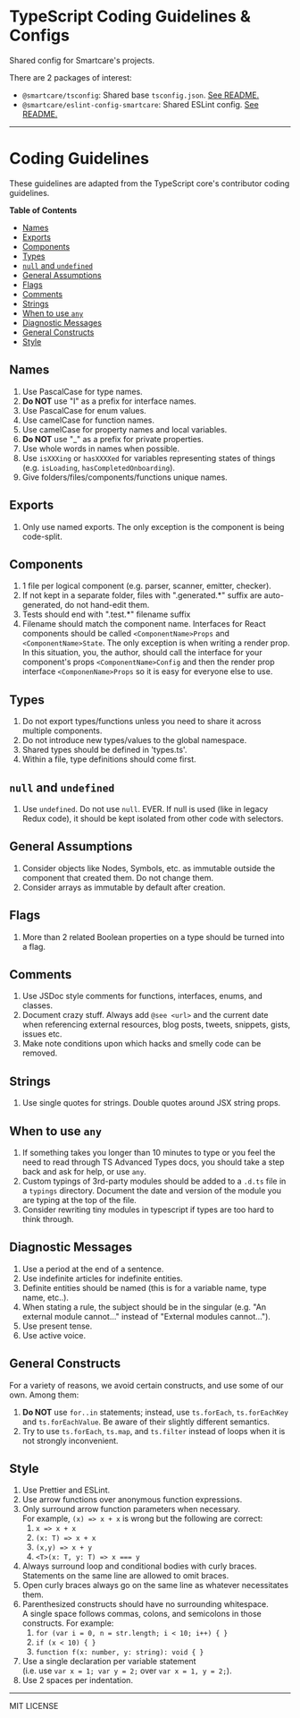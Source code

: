 # TypeScript Coding Guidelines & Configs

Shared config for Smartcare's projects.

There are 2 packages of interest:

- `@smartcare/tsconfig`: Shared base `tsconfig.json`. [See README.](https://github.com/smart-care/typescript/tree/master/packages/tsconfig-smartcare)
- `@smartcare/eslint-config-smartcare`: Shared ESLint config. [See README.](https://github.com/smart-care/typescript/tree/master/packages/eslint-config-smartcare)

---

# Coding Guidelines

These guidelines are adapted from the TypeScript core's contributor coding guidelines.

<!-- START doctoc generated TOC please keep comment here to allow auto update -->

<!-- DON'T EDIT THIS SECTION, INSTEAD RE-RUN doctoc TO UPDATE -->

**Table of Contents**

- [Names](#names)
- [Exports](#exports)
- [Components](#components)
- [Types](#types)
- [`null` and `undefined`](#null-and-undefined)
- [General Assumptions](#general-assumptions)
- [Flags](#flags)
- [Comments](#comments)
- [Strings](#strings)
- [When to use `any`](#when-to-use-any)
- [Diagnostic Messages](#diagnostic-messages)
- [General Constructs](#general-constructs)
- [Style](#style)

<!-- END doctoc generated TOC please keep comment here to allow auto update -->

## Names

1.  Use PascalCase for type names.
2.  **Do NOT** use "I" as a prefix for interface names.
3.  Use PascalCase for enum values.
4.  Use camelCase for function names.
5.  Use camelCase for property names and local variables.
6.  **Do NOT** use "\_" as a prefix for private properties.
7.  Use whole words in names when possible.
8.  Use `isXXXing` or `hasXXXXed` for variables representing states of things (e.g. `isLoading`, `hasCompletedOnboarding`).
9.  Give folders/files/components/functions unique names.

## Exports

1.  Only use named exports. The only exception is the component is being code-split.

## Components

1.  1 file per logical component (e.g. parser, scanner, emitter, checker).
2.  If not kept in a separate folder, files with ".generated.\*" suffix are auto-generated, do not hand-edit them.
3.  Tests should end with ".test.\*" filename suffix
4.  Filename should match the component name. Interfaces for React components should be called `<ComponentName>Props` and `<ComponentName>State`. The only exception is when writing a render prop. In this situation, you, the author, should call the interface for your component's props `<ComponentName>Config` and then the render prop interface `<ComponenName>Props` so it is easy for everyone else to use.

## Types

1.  Do not export types/functions unless you need to share it across multiple components.
2.  Do not introduce new types/values to the global namespace.
3.  Shared types should be defined in 'types.ts'.
4.  Within a file, type definitions should come first.

## `null` and `undefined`

1.  Use `undefined`. Do not use `null`. EVER. If null is used (like in legacy Redux code), it should be kept isolated from other code with selectors.

## General Assumptions

1.  Consider objects like Nodes, Symbols, etc. as immutable outside the component that created them. Do not change them.
2.  Consider arrays as immutable by default after creation.

## Flags

1.  More than 2 related Boolean properties on a type should be turned into a flag.

## Comments

1.  Use JSDoc style comments for functions, interfaces, enums, and classes.
2.  Document crazy stuff. Always add `@see <url>` and the current date when referencing external resources, blog posts, tweets, snippets, gists, issues etc.
3.  Make note conditions upon which hacks and smelly code can be removed.

## Strings

1.  Use single quotes for strings. Double quotes around JSX string props.
    <!-- 2.  All strings visible to the user need to be localized (make an entry in diagnosticMessages.json). -->

## When to use `any`

1.  If something takes you longer than 10 minutes to type or you feel the need to read through TS Advanced Types docs, you should take a step back and ask for help, or use `any`.
2.  Custom typings of 3rd-party modules should be added to a `.d.ts` file in a `typings` directory. Document the date and version of the module you are typing at the top of the file.
3.  Consider rewriting tiny modules in typescript if types are too hard to think through.

## Diagnostic Messages

1.  Use a period at the end of a sentence.
2.  Use indefinite articles for indefinite entities.
3.  Definite entities should be named (this is for a variable name, type name, etc..).
4.  When stating a rule, the subject should be in the singular (e.g. "An external module cannot..." instead of "External modules cannot...").
5.  Use present tense.
6.  Use active voice.

## General Constructs

For a variety of reasons, we avoid certain constructs, and use some of our own. Among them:

1.  **Do NOT** use `for..in` statements; instead, use `ts.forEach`, `ts.forEachKey` and `ts.forEachValue`. Be aware of their slightly different semantics.
2.  Try to use `ts.forEach`, `ts.map`, and `ts.filter` instead of loops when it is not strongly inconvenient.

## Style

1.  Use Prettier and ESLint.
2.  Use arrow functions over anonymous function expressions.
3.  Only surround arrow function parameters when necessary. <br />For example, `(x) => x + x` is wrong but the following are correct:
    1.  `x => x + x`
    2.  `(x: T) => x + x`
    3.  `(x,y) => x + y`
    4.  `<T>(x: T, y: T) => x === y`
4.  Always surround loop and conditional bodies with curly braces. Statements on the same line are allowed to omit braces.
5.  Open curly braces always go on the same line as whatever necessitates them.
6.  Parenthesized constructs should have no surrounding whitespace. <br />A single space follows commas, colons, and semicolons in those constructs. For example:
    1.  `for (var i = 0, n = str.length; i < 10; i++) { }`
    2.  `if (x < 10) { }`
    3.  `function f(x: number, y: string): void { }`
7.  Use a single declaration per variable statement <br />(i.e. use `var x = 1; var y = 2;` over `var x = 1, y = 2;`).
8.  Use 2 spaces per indentation.

---

MIT LICENSE
